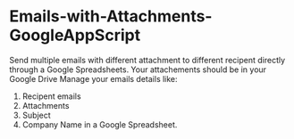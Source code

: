 # Emails-with-Attachments-GoogleAppScript
Send multiple emails with different attachment to different recipent directly through a  Google Spreadsheets. 
Your attachements should be in your Google Drive
Manage your emails details like:
  1. Recipent emails
  2. Attachments
  3. Subject
  4. Company Name
  in a Google Spreadsheet.
